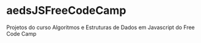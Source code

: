# aedsJSFreeCodeCamp
Projetos do curso Algoritmos e Estruturas de Dados em Javascript do Free Code Camp
